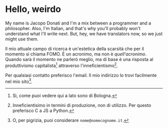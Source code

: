 # Hello, weirdo

My name is Jacopo Donati and I'm a mix between a programmer and a philosopher.  Also, I'm Italian, and that's why you'll probably won't understand what I'll write next.  But, hey, we have translators now, so we just might use them.

Il mio attuale campo di ricerca è un'estetica della scarsità che per il momento si chiama FOMO. È un acronimo, ma non è _quell'acronimo_. Quando sarà il momento ne parlerò meglio, ma di base è una risposta al produttivismo capitalista[^1] attraverso l'inneficientismo[^2].

Per qualsiasi contatto preferisco l'email. Il mio indirizzo lo trovi facilmente nel mio sito[^3].

[^1]: Sì, come puoi vedere qui a lato sono di Bologna.

[^2]: Inneficientisimo in termini di produzione, non di utilizzo.  Per questo preferisco C a JS a Python.

[^3]: O, per pigrizia, puoi considerare `nome@nomecognome.it`.
